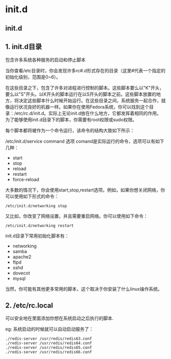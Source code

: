 # init.d

## init.d

## 1. init.d目录

包含许多系统各种服务的启动和停止脚本

当你查看/etc目录时，你会发现许多rc\#.d形式存在的目录（这里\#代表一个指定的初始化级别，范围是0~6）。

在这些目录之下，包含了许多对进程进行控制的脚本。这些脚本要么以"K"开头，要么以"S"开头。以K开头的脚本运行在以S开头的脚本之前。这些脚本放置的地方，将决定这些脚本什么时候开始运行。在这些目录之间，系统服务一起合作，就像运行状况良好的机器一样。如果你在使用Fedora系统，你可以找到这个目录：/etc/rc.d/init.d。实际上无论init.d放在什么地方，它都发挥着相同的作用。 为了能够使用init.d目录下的脚本，你需要有root权限或sudo权限。

每个脚本都将被作为一个命令运行，该命令的结构大致如下所示：

/etc/init.d/service command 选项 comand是实际运行的命令，选项可以有如下几种：

* start
* stop
* reload
* restart
* force-reload

大多数的情况下，你会使用start,stop,restart选项。例如，如果你想关闭网络，你可以使用如下形式的命令：

```text
/etc/init.d/networking stop
```

又比如，你改变了网络设置，并且需要重启网络。你可以使用如下命令：

```text
/etc/init.d/networking restart
```

init.d目录下常用初始化脚本有：

* networking
* samba
* apache2
* ftpd
* sshd
* dovecot
* mysql

当然，你可能有其他更多常用的脚本，这个取决于你安装了什么linux操作系统。

## 2. /etc/rc.local

可以安全地在里面添加你想在系统启动之后执行的脚本.

eg: 系统启动的时候就可以自动启动服务了：

```text
./redis-server /usr/redis/redis63.conf
./redis-server /usr/redis/redis64.conf
./redis-server /usr/redis/redis65.conf
./redis-server /usr/redis/redis66.conf
```

